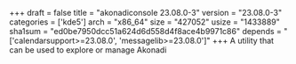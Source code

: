 +++
draft = false
title = "akonadiconsole 23.08.0-3"
version = "23.08.0-3"
categories = ['kde5']
arch = "x86_64"
size = "427052"
usize = "1433889"
sha1sum = "ed0be7950dcc51a624d6d558d4f8ace4b9971c86"
depends = "['calendarsupport>=23.08.0', 'messagelib>=23.08.0']"
+++
A utility that can be used to explore or manage Akonadi
